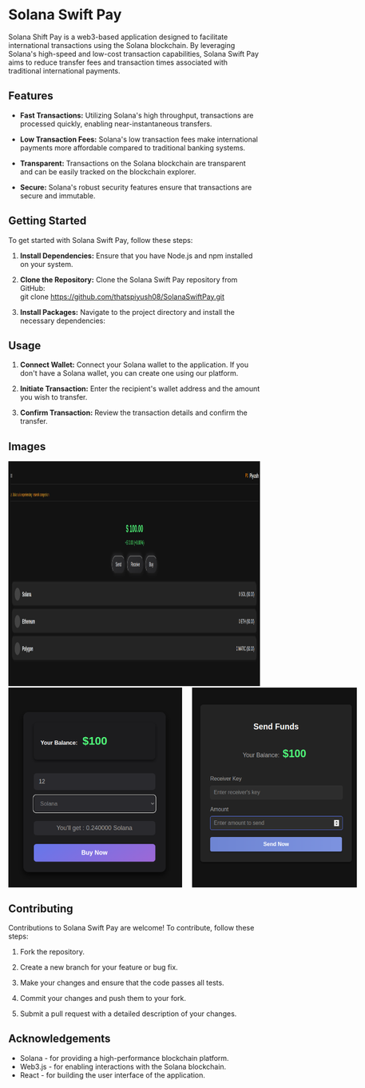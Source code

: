 # Solana Swift Pay

Solana Shift Pay is a web3-based application designed to facilitate international transactions using the Solana blockchain. By leveraging Solana's high-speed and low-cost transaction capabilities, Solana Swift Pay aims to reduce transfer fees and transaction times associated with traditional international payments.

## Features

- **Fast Transactions:** Utilizing Solana's high throughput, transactions are processed quickly, enabling near-instantaneous transfers.
  
- **Low Transaction Fees:** Solana's low transaction fees make international payments more affordable compared to traditional banking systems.
  
- **Transparent:** Transactions on the Solana blockchain are transparent and can be easily tracked on the blockchain explorer.
  
- **Secure:** Solana's robust security features ensure that transactions are secure and immutable.

## Getting Started

To get started with Solana Swift Pay, follow these steps:

1. **Install Dependencies:** Ensure that you have Node.js and npm installed on your system.

2. **Clone the Repository:** Clone the Solana Swift Pay repository from GitHub:<br/> git clone https://github.com/thatspiyush08/SolanaSwiftPay.git

3. **Install Packages:** Navigate to the project directory and install the necessary dependencies:

## Usage

1. **Connect Wallet:** Connect your Solana wallet to the application. If you don't have a Solana wallet, you can create one using our platform.

2. **Initiate Transaction:** Enter the recipient's wallet address and the amount you wish to transfer.

3. **Confirm Transaction:** Review the transaction details and confirm the transfer.

## Images

<img src="frontend/src/assets/Home.png" width="800" height="450">

<div style="display: flex;">
    <img src="frontend/src/assets/Buy.png" width="400" height="400" style="margin-right: 20px;">
    <img src="frontend/src/assets/Send.png" width="330" height="400">
</div>


## Contributing

Contributions to Solana Swift Pay are welcome! To contribute, follow these steps:

1. Fork the repository.

2. Create a new branch for your feature or bug fix.

3. Make your changes and ensure that the code passes all tests.

4. Commit your changes and push them to your fork.

5. Submit a pull request with a detailed description of your changes.


## Acknowledgements

- Solana - for providing a high-performance blockchain platform.
- Web3.js - for enabling interactions with the Solana blockchain.
- React - for building the user interface of the application.




